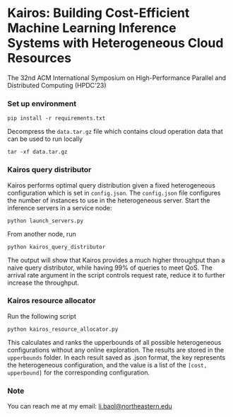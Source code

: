 # Kairos: Building Cost-Efficient Machine Learning Inference Systems with Heterogeneous Cloud Resources

The 32nd ACM International Symposium on High-Performance Parallel and Distributed Computing (HPDC'23)

### Set up environment

```
pip install -r requirements.txt
```
Decompress the ``data.tar.gz`` file which contains cloud operation data that can be used to run locally

```
tar -xf data.tar.gz
```

### Kairos query distributor

Kairos performs optimal query distribution given a fixed heterogeneous configuration which is set in ``config.json``. The ``config.json`` file configures the number of instances to use in the heterogeneous server. Start the inference servers in a service node:

```
python launch_servers.py
```

From another node, run 
```
python kairos_query_distributor
```
The output will show that Kairos provides a much higher throughput than a naive query distributor, while having 99\% of queries to meet QoS. The arrival rate argument in the script controls request rate, reduce it to further increase the throughput.

### Kairos resource allocator

Run the following script

```
python kairos_resource_allocator.py
```
This calculates and ranks the upperbounds of all possible heterogeneous configurations without any online exploration. The results are stored in the ``upperbounds`` folder. In each result saved as .json format, the key represents the heterogeneous configuration, and the value is a list of the ``[cost, upperbound]`` for the corresponding configuration.

### Note
You can reach me at my email: li.baol@northeastern.edu

